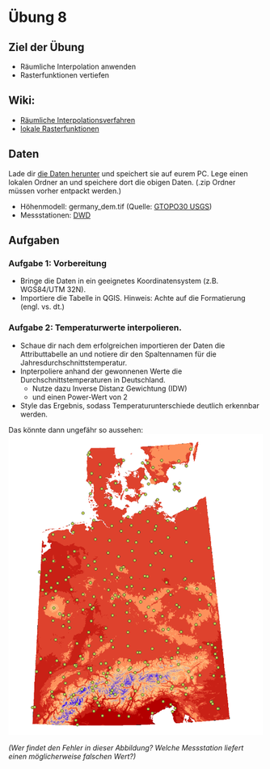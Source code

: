 # Übung 8
## Ziel der Übung
* Räumliche Interpolation anwenden
* Rasterfunktionen vertiefen

## Wiki:
* [Räumliche Interpolationsverfahren](https://courses.gistools.geog.uni-heidelberg.de/giscience/gis-einfuehrung/wikis/qgis-Räumliche-Interpolationsverfahren) 
* [lokale Rasterfunktionen](https://courses.gistools.geog.uni-heidelberg.de/giscience/gis-einfuehrung/wikis/qgis-Konvertierung)


## Daten
Lade dir [die Daten herunter](exercise_08_data_new.zip) und speichert sie auf eurem PC. Lege einen lokalen Ordner an und speichere dort die obigen Daten. (.zip Ordner müssen vorher entpackt werden.)
* Höhenmodell: germany_dem.tif (Quelle: [GTOPO30 USGS](https://www.usgs.gov/centers/eros/science/usgs-eros-archive-digital-elevation-global-30-arc-second-elevation-gtopo30?qt-science_center_objects=0#qt-science_center_objects))
* Messstationen: [DWD]([https://www.geo.fu-berlin.de/en/v/soga/Geodata-analysis/geostatistics/Data-sets-used/DWD-weather-data-Germany/index.html](https://www.dwd.de/DE/leistungen/cdc/climate-data-center.html;jsessionid=19070115479E2AED22A5D5D622F8CA58.live31083?nn=17626))

## Aufgaben
### Aufgabe 1: Vorbereitung
* Bringe die Daten in ein geeignetes Koordinatensystem (z.B. WGS84/UTM 32N).
* Importiere die Tabelle in QGIS. Hinweis: Achte auf die Formatierung (engl. vs. dt.)


### Aufgabe 2: Temperaturwerte interpolieren.
* Schaue dir nach dem erfolgreichen importieren der Daten die Attributtabelle an und notiere dir den Spaltennamen für die Jahresdurchschnittstemperatur.
* Inpterpoliere anhand der gewonnenen Werte die Durchschnittstemperaturen in Deutschland.
  * Nutze dazu Inverse Distanz Gewichtung (IDW)
  * und einen Power-Wert von 2 
* Style das Ergebnis, sodass Temperaturunterschiede deutlich erkennbar werden.

Das könnte dann ungefähr so aussehen:
![temperatur_idw_pow2](temperatur_idw_pow2.PNG)

*(Wer findet den Fehler in dieser Abbildung? Welche Messstation liefert einen möglicherweise falschen Wert?)*
